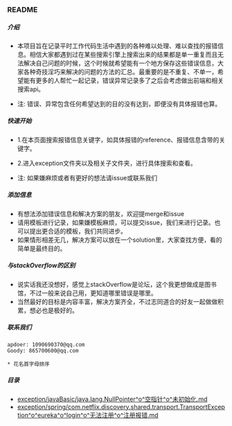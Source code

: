 ### README

##### 介绍

* 本项目旨在记录平时工作代码生活中遇到的各种难以处理、难以查找的报错信息。相信大家都遇到过在某些搜索引擎上搜索出来的结果都是单一重复而且无法解决自己问题的时候，这个时候就希望能有一个地方保存这些错误信息，大家各种奇技淫巧来解决的问题的方法的汇总。最重要的是不重复、不单一，希望能有更多的人帮忙一起记录，错误异常记录多了之后会考虑做出前端和相关搜索api。

* 注: 错误、异常包含任何希望达到的目的没有达到，即便没有具体报错也算。

##### 快速开始

* 1.在本页面搜索报错信息关键字，如具体报错的reference、报错信息含带的关键字。
* 2.进入exception文件夹以及相关子文件夹，进行具体搜索和查看。

* 注: 如果嫌麻烦或者有更好的想法请issue或联系我们

##### 添加信息

* 有想法添加错误信息和解决方案的朋友，欢迎提merge和issue
* 请用模板进行记录，如果嫌模板麻烦，可以提交issue，我们来进行记录。也可以提出更合适的模板，我们共同进步。
* 如果情形相差无几，解决方案可以放在一个solution里，大家查找方便，看的简单是最终目的。

##### 与stackOverflow的区别

* 说实话我还没想好，感觉上stackOverflow是论坛，这个我更想做成是图书馆，不过一般来说自己用，更知道哪里错误是哪里。
* 当然最好的目标是内容丰富，解决方案齐全，不过志同道合的好友一起做做积累，想必也是极好的。

##### 联系我们

```
apdoer: 1090690370@qq.com
Goody: 865700600@qq.com

* 花名首字母排序
```



##### 目录

* [exception/javaBasic/java.lang.NullPointer^o^空指针^o^未初始化.md](./exception/javaBasic/java.lang.NullPointer^o^空指针^o^未初始化.md)
* [exception/spring/com.netflix.discovery.shared.transport.TransportException^o^eureka^o^login^o^无法注册^o^注册报错.md](./exception/spring/com.netflix.discovery.shared.transport.TransportException^o^eureka^o^login^o^无法注册^o^注册报错.md)
